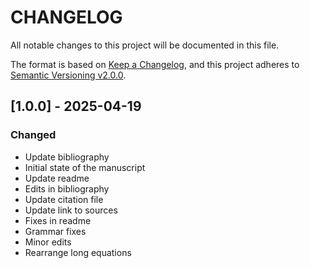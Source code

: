 # CHANGELOG

All notable changes to this project will be documented in this file.

The format is based on [Keep a Changelog](https://keepachangelog.com/en/1.0.0/),
and this project adheres to [Semantic Versioning v2.0.0](https://semver.org/spec/v2.0.0.html).

## [1.0.0] - 2025-04-19

### Changed

- Update bibliography
- Initial state of the manuscript
- Update readme
- Edits in bibliography
- Update citation file
- Update link to sources
- Fixes in readme
- Grammar fixes
- Minor edits
- Rearrange long equations
